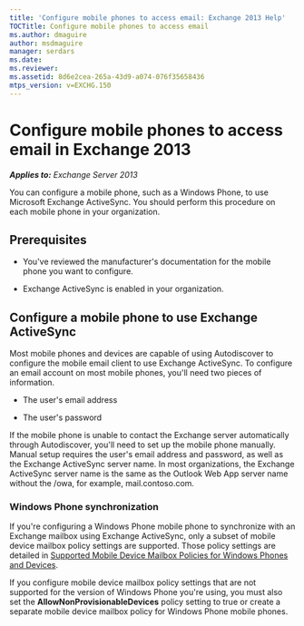 ```yaml
---
title: 'Configure mobile phones to access email: Exchange 2013 Help'
TOCTitle: Configure mobile phones to access email
ms.author: dmaguire
author: msdmaguire
manager: serdars
ms.date:
ms.reviewer:
ms.assetid: 8d6e2cea-265a-43d9-a074-076f35658436
mtps_version: v=EXCHG.150
---
```


# Configure mobile phones to access email in Exchange 2013

_**Applies to:** Exchange Server 2013_

You can configure a mobile phone, such as a Windows Phone, to use Microsoft Exchange ActiveSync. You should perform this procedure on each mobile phone in your organization.

## Prerequisites

- You've reviewed the manufacturer's documentation for the mobile phone you want to configure.

- Exchange ActiveSync is enabled in your organization.

## Configure a mobile phone to use Exchange ActiveSync

Most mobile phones and devices are capable of using Autodiscover to configure the mobile email client to use Exchange ActiveSync. To configure an email account on most mobile phones, you'll need two pieces of information.

- The user's email address

- The user's password

If the mobile phone is unable to contact the Exchange server automatically through Autodiscover, you'll need to set up the mobile phone manually. Manual setup requires the user's email address and password, as well as the Exchange ActiveSync server name. In most organizations, the Exchange ActiveSync server name is the same as the Outlook Web App server name without the /owa, for example, mail.contoso.com.

### Windows Phone synchronization

If you're configuring a Windows Phone mobile phone to synchronize with an Exchange mailbox using Exchange ActiveSync, only a subset of mobile device mailbox policy settings are supported. Those policy settings are detailed in [Supported Mobile Device Mailbox Policies for Windows Phones and Devices](https://technet.microsoft.com/library/d76b1d4c-d1f6-4501-a7c9-854327aceda5.aspx).

If you configure mobile device mailbox policy settings that are not supported for the version of Windows Phone you're using, you must also set the **AllowNonProvisionableDevices** policy setting to true or create a separate mobile device mailbox policy for Windows Phone mobile phones.
